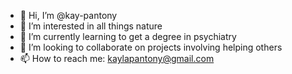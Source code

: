 - 👋 Hi, I’m @kay-pantony
- 👀 I’m interested in all things nature
- 🌱 I’m currently learning to get a degree in psychiatry
- 💞️ I’m looking to collaborate on projects involving helping others
- 📫 How to reach me: kaylapantony@gmail.com

<!---
kay-pantony/kay-pantony is a ✨ special ✨ repository because its `README.md` (this file) appears on your GitHub profile.
You can click the Preview link to take a look at your changes.
--->
